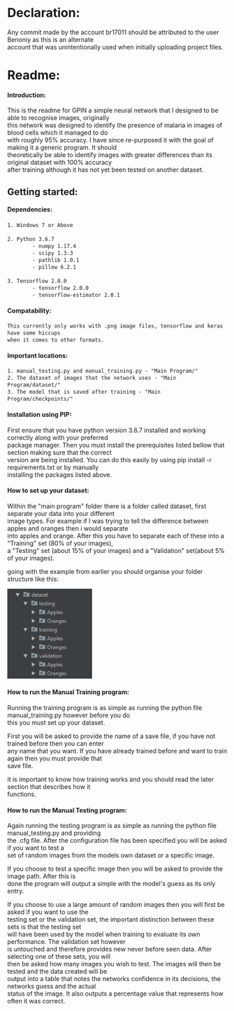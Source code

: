 # Declaration:  
Any commit made by the account br17011 should be attributed to the user Benoniy as this is an alternate  
account that was unintentionally used when initially uploading project files.

# Readme:
#### Introduction:
This is the readme for GPIN a simple neural network that I designed to be able to recognise images, originally  
this network was designed to identify the presence of malaria in images of blood cells which it managed to do  
with roughly 95% accuracy. I have since re-purposed it with the goal of making it a generic program. It should  
theoretically be able to identify images with greater differences than its original dataset with 100% accuracy  
after training although it has not yet been tested on another dataset.  
  
## Getting started:  
#### Dependencies:  
    1. Windows 7 or Above
    
    2. Python 3.6.7  
            - numpy 1.17.4   
            - scipy 1.3.3  
            - pathlib 1.0.1
            - pillow 6.2.1
          
    3. Tensorflow 2.0.0  
            - tensorflow 2.0.0  
            - tensorflow-estimator 2.0.1

#### Compatability:  
    This currently only works with .png image files, tensorflow and keras have some hiccups  
    when it comes to other formats.  
  
#### Important locations: 
    1. manual_testing.py and manual_training.py - "Main Program/"
    2. The dataset of images that the network uses - "Main Program/dataset/"
    3. The model that is saved after training - "Main Program/checkpoints/"

#### Installation using PIP:  
First ensure that you have python version 3.6.7 installed and working correctly along with your preferred  
package manager. Then you must install the prerequisites listed bellow that section making sure that the correct  
version are being installed. You can do this easily by using pip install -r requirements.txt or by manually  
installing the packages listed above.  

#### How to set up your dataset:  
Within the "main program" folder there is a folder called dataset, first separate your data into your different  
image types. For example if I was trying to tell the difference between apples and oranges then i would separate  
into apples and orange. After this you have to separate each of these into a "Training" set (80% of your images),   
a "Testing" set (about 15% of your images) and a "Validation" set(about 5% of your images).

going with the example from earlier you should organise your folder structure like this:  

![File Structure](https://github.com/Benoniy/General-Purpose-Identification-Network/blob/master/Images/file%20structure.PNG)

#### How to run the Manual Training program: 
Running the training program is as simple as running the python file manual_training.py however before you do  
this you must set up your dataset.  

First you will be asked to provide the name of a save file, if you have not trained before then you can enter  
any name that you want. If you have already trained before and want to train again then you must provide that  
save file.  
  
it is important to know how training works and you should read the later section that describes how it  
functions.

#### How to run the Manual Testing program:
Again running the testing program is as simple as running the python file manual_testing.py and providing  
the .cfg file. After the configuration file has been specified you will be asked if you want to test a  
set of random images from the models own dataset or a specific image.

If you choose to test a specific image then you will be asked to provide the image path. After this is  
done the program will output a simple with the model's guess as its only entry.

If you choose to use a large amount of random images then you will first be asked if you want to use the  
testing set or the validation set, the important distinction between these sets is that the testing set  
will have been used by the model when training to evaluate its own performance. The validation set however  
is untouched and therefore provides new never before seen data. After selecting one of these sets, you will  
then be asked how many images you wish to test. The images will then be tested and the data created will be  
output into a table that notes the networks confidence in its decisions, the networks guess and the actual  
status of the image. It also outputs a percentage value that represents how often it was correct.  
